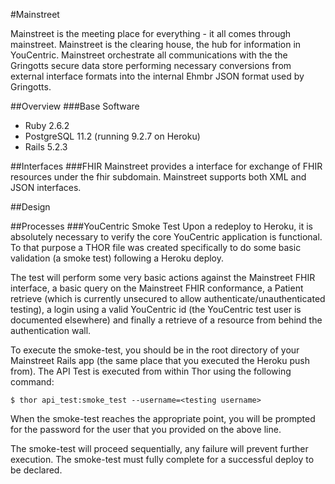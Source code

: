 #Mainstreet

Mainstreet is the meeting place for everything - it all comes through mainstreet. Mainstreet 
is the clearing house, the hub for information in YouCentric. Mainstreet orchestrate all
communications with the the Gringotts secure data store performing necessary conversions 
from external interface formats into the internal Ehmbr JSON format used by Gringotts.

##Overview
###Base Software
* Ruby 2.6.2
* PostgreSQL 11.2 (running 9.2.7 on Heroku)
* Rails 5.2.3

##Interfaces
###FHIR
Mainstreet provides a interface for exchange of FHIR resources under the fhir subdomain. 
Mainstreet supports both XML and JSON interfaces.
 
##Design

##Processes
###YouCentric Smoke Test
Upon a redeploy to Heroku,  it is absolutely necessary to verify the core YouCentric
application is functional. To that purpose a THOR file was created specifically to do some
basic validation (a smoke test) following a Heroku deploy. 

The test will perform some very basic actions against the Mainstreet FHIR interface, a basic 
query on the Mainstreet FHIR conformance, a Patient retrieve (which is currently unsecured
to allow authenticate/unauthenticated testing), a login using a valid YouCentric id (the
YouCentric test user is documented elsewhere) and finally a retrieve of a resource from behind
the authentication wall.

To execute the smoke-test, you should be in the root directory of your Mainstreet Rails app
(the same place that you executed the Heroku push from). The API Test is executed from within
Thor using the following command:

```
$ thor api_test:smoke_test --username=<testing username>
```

When the smoke-test reaches the appropriate point, you will be prompted for the password for
the user that you provided on the above line.

The smoke-test will proceed sequentially, any failure will prevent further execution. The
smoke-test must fully complete for a successful deploy to be declared.